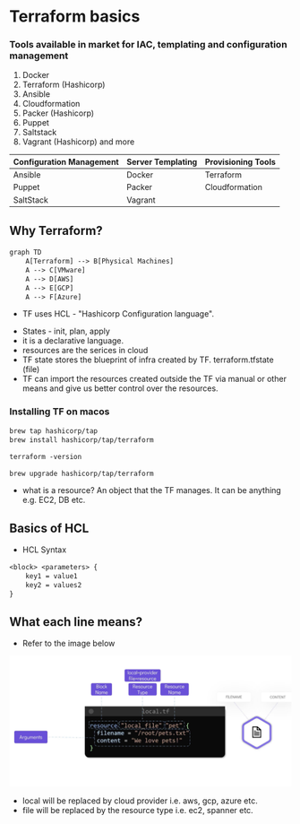 # Terraform basics

### Tools available in market for IAC, templating and configuration management

1. Docker
2. Terraform (Hashicorp)
3. Ansible
4. Cloudformation
5. Packer (Hashicorp)
6. Puppet
7. Saltstack
8. Vagrant (Hashicorp) and more

| Configuration Management | Server Templating | Provisioning Tools |
| ------------------------ | ----------------- | ------------------ |
| Ansible                  | Docker            | Terraform          |
| Puppet                   | Packer            | Cloudformation     |
| SaltStack                | Vagrant           |                    |

## Why Terraform?

```mermaid
graph TD
    A[Terraform] --> B[Physical Machines]
    A --> C[VMware]
    A --> D[AWS]
    A --> E[GCP]
    A --> F[Azure]
```

- TF uses HCL - "Hashicorp Configuration language".

* States - init, plan, apply
* it is a declarative language.
* resources are the serices in cloud
* TF state stores the blueprint of infra created by TF. terraform.tfstate (file)
* TF can import the resources created outside the TF via manual or other means and give us better control over the resources.

### Installing TF on macos

```
brew tap hashicorp/tap
brew install hashicorp/tap/terraform
```

```
terraform -version
```

```
brew upgrade hashicorp/tap/terraform
```

- what is a resource?
  An object that the TF manages. It can be anything e.g. EC2, DB etc.

## Basics of HCL

- HCL Syntax

```
<block> <parameters> {
    key1 = value1
    key2 = values2
}
```

## What each line means?

- Refer to the image below

![Alt text](/terraform/images/hcl_syntax.png)

- local will be replaced by cloud provider i.e. aws, gcp, azure etc.
- file will be replaced by the resource type i.e. ec2, spanner etc.
